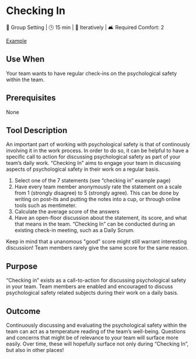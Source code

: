 # Checking In

👥 Group Setting | 🕒 15 min | 🔄 Iteratively | 🛋️ Required Comfort: 2

[Example](../tool-examples/checking-in.md)

## Use When

Your team wants to have regular check-ins on the psychological safety within the team.

## Prerequisites

None

## Tool Description

An important part of working with psychological safety is that of continously involving it in the work process. In order to do so, it can be helpful to have a specific call to action for discussing psychological safety as part of your team’s daily work. “Checking In” aims to engage your team in discussing aspects of psychological safety in their work on a regular basis.

1. Select one of the 7 statements (see “checking in” example page)
2. Have every team member anonymously rate the statement on a scale from 1 (strongly disagree) to 5 (strongly agree). This can be done by writing on post-its and putting the notes into a cup, or through online tools such as mentimeter.
3. Calculate the average score of the answers
4. Have an open-floor discussion about the statement, its score, and what that means in the team.
   “Checking In” can be conducted during an existing check-in meeting, such as a Daily Scrum.

Keep in mind that a unanomous "good" score might still warrant interesting discussion! Team members rarely give the same score for the same reason.

## Purpose

“Checking in” exists as a call-to-action for discussing psychological safety in your team.
Team members are enabled and encouraged to discuss psychological safety related subjects during their work on a daily basis.

## Outcome

Continuously discussing and evaluating the psychological safety within the team can act as a temperature reading of the team’s well-being.
Questions and concerns that might be of relevance to your team will surface more easily. Over time, these will hopefully surface not only during “Checking In”, but also in other places!
